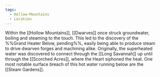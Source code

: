 ```yaml
---
tags:
  - Hollow-Mountains
  - Location
---
```

Within the [[Hollow Mountains]], [[Dwarves]] once struck groundwater, boiling and steaming to the touch.
This led to the discovery of the %%Grand Heater Below, pending%%, easily being able to produce steam to drive dwarven forges and machining alike. 
Originally, the superheated water was discovered to connect through the [[Long Savannah]] up until through the [[Scorched Acres]], where the Heart siphoned the heat. 
One most notable surface breach of this hot water running below are the [[Steam Gardens]]. 